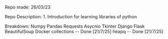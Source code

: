 Repo made: 26/03/23

Repo Description: 
    1. Introduction for learning libraries of python

Breakdown:
    Numpy
    Pandas
    Requests
    Asycnio
    Tkinter
    Django
    Flask
    BeautifulSoup
    Docker
    collections -- Done [21/7/25]
    heapq -- Done [21/7/25]
    